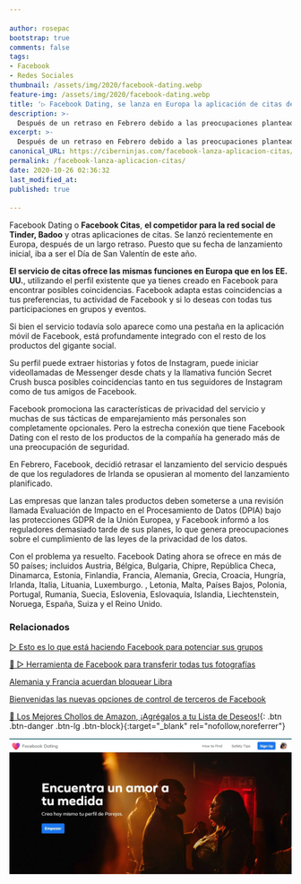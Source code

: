 ```yaml
---

author: rosepac
bootstrap: true
comments: false
tags:
- Facebook
- Redes Sociales
thumbnail: /assets/img/2020/facebook-dating.webp
feature-img: /assets/img/2020/facebook-dating.webp
title: '▷ Facebook Dating, se lanza en Europa la aplicación de citas de Facebook después de un largo retraso'
description: >-
  Después de un retraso en Febrero debido a las preocupaciones planteadas por los reguladores de la UE, el servicio de citas de Facebook, Facebook Dating, llegará a Europa.
excerpt: >-
  Después de un retraso en Febrero debido a las preocupaciones planteadas por los reguladores de la UE, el servicio de citas de Facebook, Facebook Dating, llegará a Europa.
canonical_URL: https://ciberninjas.com/facebook-lanza-aplicacion-citas/
permalink: /facebook-lanza-aplicacion-citas/
date: 2020-10-26 02:36:32
last_modified_at: 
published: true

---
```


Facebook Dating o **Facebook Citas**, **el competidor para la red social de Tinder, Badoo** y otras aplicaciones de citas. Se lanzó recientemente en Europa, después de un largo retraso. Puesto que su fecha de lanzamiento inicial, iba a ser el Día de San Valentín de este año.

**El servicio de citas ofrece las mismas funciones en Europa que en los EE. UU.**, utilizando el perfil existente que ya tienes creado en Facebook para encontrar posibles coincidencias. Facebook adapta estas coincidencias a tus preferencias, tu actividad de Facebook y si lo deseas con todas tus participaciones en grupos y eventos.

Si bien el servicio todavía solo aparece como una pestaña en la aplicación móvil de Facebook, está profundamente integrado con el resto de los productos del gigante social.

Su perfil puede extraer historias y fotos de Instagram, puede iniciar videollamadas de Messenger desde chats y la llamativa función Secret Crush busca posibles coincidencias tanto en tus seguidores de Instagram como de tus amigos de Facebook.

Facebook promociona las características de privacidad del servicio y muchas de sus tácticas de emparejamiento más personales son completamente opcionales. Pero la estrecha conexión que tiene Facebook Dating con el resto de los productos de la compañía ha generado más de una preocupación de seguridad.

En Febrero, Facebook, decidió retrasar el lanzamiento del servicio después de que los reguladores de Irlanda se opusieran al momento del lanzamiento planificado.

Las empresas que lanzan tales productos deben someterse a una revisión llamada Evaluación de Impacto en el Procesamiento de Datos (DPIA) bajo las protecciones GDPR de la Unión Europea, y Facebook informó a los reguladores demasiado tarde de sus planes, lo que genera preocupaciones sobre el cumplimiento de las leyes de la privacidad de los datos.

Con el problema ya resuelto. Facebook Dating ahora se ofrece en más de 50 países; incluidos Austria, Bélgica, Bulgaria, Chipre, República Checa, Dinamarca, Estonia, Finlandia, Francia, Alemania, Grecia, Croacia, Hungría, Irlanda, Italia, Lituania, Luxemburgo. , Letonia, Malta, Países Bajos, Polonia, Portugal, Rumania, Suecia, Eslovenia, Eslovaquia, Islandia, Liechtenstein, Noruega, España, Suiza y el Reino Unido.

### **Relacionados** <!-- omit in toc -->

[▷ Esto es lo que está haciendo Facebook para potenciar sus grupos](https://ciberninjas.com/facebook-grupos-cambios/ "Esto es lo que está haciendo Facebook para potenciar sus grupos")

[🥇 ▷ Herramienta de Facebook para transferir todas tus fotografías](https://ciberninjas.com/facebook-to-google-fotos/ "Herramienta de Facebook para transferir todas tus fotografías")

[Alemania y Francia acuerdan bloquear Libra](https://ciberninjas.com/alemania-y-francia-acuerdan-bloquear-libra-de-facebook/ "Alemania y Francia acuerdan bloquear Libra")

[Bienvenidas las nuevas opciones de control de terceros de Facebook](https://ciberninjas.com/eff/bienvenida-opcion-privacidad-terceros-facebook/ "Bienvenidas las nuevas opciones de control de terceros de Facebook")

[🛒 Los Mejores Chollos de Amazon, ¡Agrégalos a tu Lista de Deseos!](/amazon/ "Los Mejores Chollos de Amazon, Ofertas Flash, Black Monday y Amazon Prime Day"){: .btn .btn-danger .btn-lg .btn-block}{:target="_blank" rel="nofollow,noreferrer"}

![Después de un retraso en Febrero debido a las preocupaciones planteadas por los reguladores de la UE, el servicio de citas de Facebook, Facebook Dating, llegará a Europa.](/assets/img/2020/facebook-dating.webp "Después de un retraso en Febrero debido a las preocupaciones planteadas por los reguladores de la UE, el servicio de citas de Facebook, Facebook Dating, llegará a Europa.")